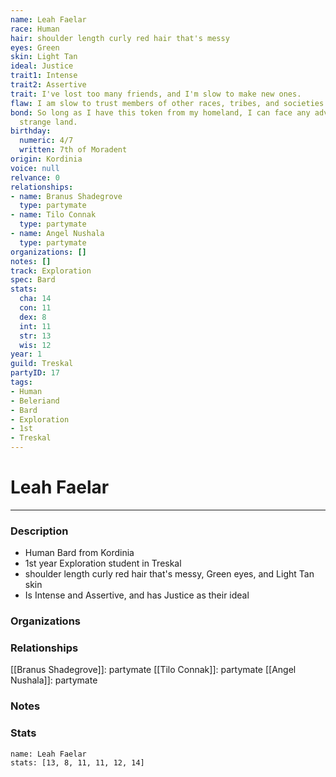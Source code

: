 ```yaml
---
name: Leah Faelar
race: Human
hair: shoulder length curly red hair that's messy
eyes: Green
skin: Light Tan
ideal: Justice
trait1: Intense
trait2: Assertive
trait: I've lost too many friends, and I'm slow to make new ones.
flaw: I am slow to trust members of other races, tribes, and societies.
bond: So long as I have this token from my homeland, I can face any adversity in this
  strange land.
birthday:
  numeric: 4/7
  written: 7th of Moradent
origin: Kordinia
voice: null
relvance: 0
relationships:
- name: Branus Shadegrove
  type: partymate
- name: Tilo Connak
  type: partymate
- name: Angel Nushala
  type: partymate
organizations: []
notes: []
track: Exploration
spec: Bard
stats:
  cha: 14
  con: 11
  dex: 8
  int: 11
  str: 13
  wis: 12
year: 1
guild: Treskal
partyID: 17
tags:
- Human
- Beleriand
- Bard
- Exploration
- 1st
- Treskal
---
```

# Leah Faelar
---
### Description
- Human Bard from Kordinia
- 1st year Exploration student in Treskal
- shoulder length curly red hair that's messy, Green eyes, and Light Tan skin
- Is Intense and Assertive, and has Justice as their ideal

### Organizations

### Relationships
[[Branus Shadegrove]]: partymate
[[Tilo Connak]]: partymate
[[Angel Nushala]]: partymate

### Notes

### Stats
```statblock
name: Leah Faelar
stats: [13, 8, 11, 11, 12, 14]
```